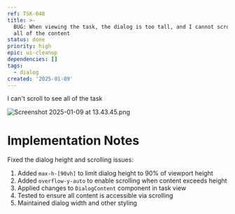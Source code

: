 ```yaml
---
ref: TSK-048
title: >-
  BUG: When viewing the task, the dialog is too tall, and I cannot scroll to see
  all of the content
status: done
priority: high
epic: ui-cleanup
dependencies: []
tags:
  - dialog
created: '2025-01-09'
---
```

I can't scroll to see all of the task

![Screenshot 2025-01-09 at 13.43.45.png](/task-images/1736430233601-Screenshot-2025-01-09-at-13.43.45.png)

# Implementation Notes

Fixed the dialog height and scrolling issues:

1. Added `max-h-[90vh]` to limit dialog height to 90% of viewport height
2. Added `overflow-y-auto` to enable scrolling when content exceeds height
3. Applied changes to `DialogContent` component in task view
4. Tested to ensure all content is accessible via scrolling
5. Maintained dialog width and other styling
